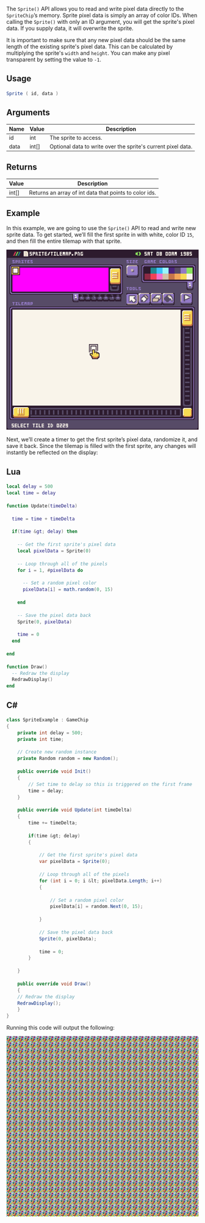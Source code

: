 The `Sprite()` API allows you to read and write pixel data directly to the `SpriteChip`’s memory. Sprite pixel data is simply an array of color IDs. When calling the `Sprite()` with only an ID argument, you will get the sprite's pixel data. If you supply data, it will overwrite the sprite. 

It is important to make sure that any new pixel data should be the same length of the existing sprite's pixel data. This can be calculated by multiplying the sprite's `width` and `height`. You can make any pixel transparent by setting the value to `-1`.

## Usage

```csharp
Sprite ( id, data )
```

## Arguments

| Name | Value   | Description                                                   |
|------|---------|---------------------------------------------------------------|
| id   | int     | The sprite to access\.                                        |
| data | int\[\] | Optional data to write over the sprite's current pixel data\. |


## Returns

| Value   | Description                                             |
|---------|---------------------------------------------------------|
| int\[\] | Returns an array of int data that points to color ids\. |

## Example

In this example, we are going to use the `Sprite()` API to read and write new sprite data. To get started, we’ll fill the first sprite in with white, color ID `15`, and then fill the entire tilemap with that sprite.

![image alt text](images/Sprite_image_0.png)

Next, we’ll create a timer to get the first sprite’s pixel data, randomize it, and save it back. Since the tilemap is filled with the first sprite, any changes will instantly be reflected on the display:



## Lua

```lua
local delay = 500
local time = delay

function Update(timeDelta)

  time = time + timeDelta

  if(time &gt; delay) then

    -- Get the first sprite's pixel data
    local pixelData = Sprite(0)

    -- Loop through all of the pixels
    for i = 1, #pixelData do

      -- Set a random pixel color
      pixelData[i] = math.random(0, 15)

    end

    -- Save the pixel data back
    Sprite(0, pixelData)

    time = 0
  end

end

function Draw()
  -- Redraw the display
  RedrawDisplay()
end
```



## C#

```csharp
class SpriteExample : GameChip
{
    private int delay = 500;
    private int time;

    // Create new random instance
    private Random random = new Random();

    public override void Init()
    {
        // Set time to delay so this is triggered on the first frame
        time = delay;
    }

    public override void Update(int timeDelta)
    {
        time += timeDelta;

        if(time &gt; delay)
        { 

            // Get the first sprite's pixel data
            var pixelData = Sprite(0);

            // Loop through all of the pixels
            for (int i = 0; i &lt; pixelData.Length; i++)
            {

                // Set a random pixel color
                pixelData[i] = random.Next(0, 15);

            }

            // Save the pixel data back
            Sprite(0, pixelData);

            time = 0;
        }

    }

    public override void Draw()
    { 
    // Redraw the display
    RedrawDisplay();
    }
}
```



Running this code will output the following:

![image alt text](images/SpriteOutput_image_0.png)


